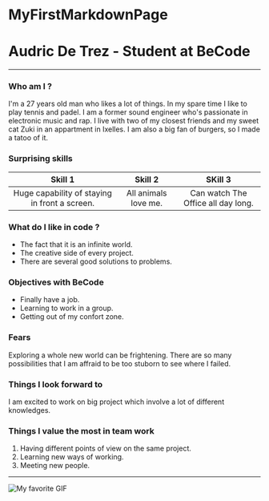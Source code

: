 # MyFirstMarkdownPage
# Audric De Trez - Student at BeCode
***

### Who am I ?

I'm a 27 years old man who likes a lot of things. In my spare time I like to play tennis and padel. I am a former sound engineer who's passionate in electronic music and rap. I live with two of my closest friends and my sweet cat Zuki in an appartment in Ixelles. I am also a big fan of burgers, so I made a tatoo of it. 

### Surprising skills

|Skill 1|Skill 2|SKill 3|
|:----:|:----:|:----:|
|Huge capability of staying in front a screen.|All animals love me.|Can watch The Office all day long.|

### What do I like in code ?

* The fact that it is an infinite world.
* The creative side of every project.
* There are several good solutions to problems.

### Objectives with BeCode

* Finally have a job.
* Learning to work in a group.
* Getting out of my confort zone.

### Fears

Exploring a whole new world can be frightening. There are so many possibilities that I am affraid to be too stuborn to see where I failed.

### Things I look forward to 

I am excited to work on big project which involve a lot of different knowledges.

### Things I value the most in team work 

1. Having different points of view on the same project.
2. Learning new ways of working.
3. Meeting new people.

***

![My favorite GIF](https://media.giphy.com/media/l0amJzVHIAfl7jMDos/giphy.gif)



